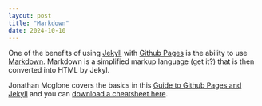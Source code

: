 ```yaml
---
layout: post
title: "Markdown"
date: 2024-10-10
---
```


 One of the benefits of using [Jekyll](http://jekyllrb.com) with [Github Pages](https://pages.github.com/) is the ability to use [Markdown](https://www.markdownguide.org/). Markdown is a simplified markup language (get it?) that is then converted into HTML by Jekyl.

Jonathan Mcglone covers the basics in this [Guide to Github Pages and Jekyll](https://jmcglone.com/guides/github-pages/) and you can [download a cheatsheet here](https://daringfireball.net/projects/downloads/Markdown_1.0.1.zip).
